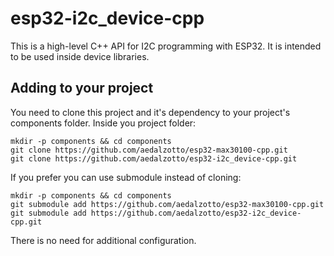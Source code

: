 # esp32-i2c_device-cpp

This is a high-level C++ API for I2C programming with ESP32. It is intended to be used inside device libraries.

## Adding to your project

You need to clone this project and it's dependency to your project's components folder.
Inside you project folder:
```
mkdir -p components && cd components
git clone https://github.com/aedalzotto/esp32-max30100-cpp.git
git clone https://github.com/aedalzotto/esp32-i2c_device-cpp.git
```
If you prefer you can use submodule instead of cloning:
```
mkdir -p components && cd components
git submodule add https://github.com/aedalzotto/esp32-max30100-cpp.git
git submodule add https://github.com/aedalzotto/esp32-i2c_device-cpp.git
```

There is no need for additional configuration.
